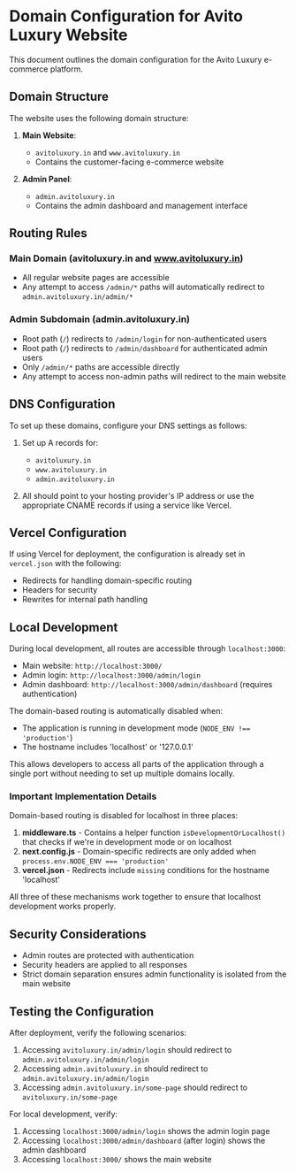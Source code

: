 # Domain Configuration for Avito Luxury Website

This document outlines the domain configuration for the Avito Luxury e-commerce platform.

## Domain Structure

The website uses the following domain structure:

1. **Main Website**: 
   - `avitoluxury.in` and `www.avitoluxury.in`
   - Contains the customer-facing e-commerce website

2. **Admin Panel**:
   - `admin.avitoluxury.in`
   - Contains the admin dashboard and management interface

## Routing Rules

### Main Domain (avitoluxury.in and www.avitoluxury.in)

- All regular website pages are accessible
- Any attempt to access `/admin/*` paths will automatically redirect to `admin.avitoluxury.in/admin/*`

### Admin Subdomain (admin.avitoluxury.in)

- Root path (`/`) redirects to `/admin/login` for non-authenticated users
- Root path (`/`) redirects to `/admin/dashboard` for authenticated admin users
- Only `/admin/*` paths are accessible directly
- Any attempt to access non-admin paths will redirect to the main website

## DNS Configuration

To set up these domains, configure your DNS settings as follows:

1. Set up A records for:
   - `avitoluxury.in`
   - `www.avitoluxury.in`
   - `admin.avitoluxury.in`

2. All should point to your hosting provider's IP address or use the appropriate CNAME records if using a service like Vercel.

## Vercel Configuration

If using Vercel for deployment, the configuration is already set in `vercel.json` with the following:

- Redirects for handling domain-specific routing
- Headers for security
- Rewrites for internal path handling

## Local Development

During local development, all routes are accessible through `localhost:3000`:

- Main website: `http://localhost:3000/`
- Admin login: `http://localhost:3000/admin/login`
- Admin dashboard: `http://localhost:3000/admin/dashboard` (requires authentication)

The domain-based routing is automatically disabled when:
- The application is running in development mode (`NODE_ENV !== 'production'`)
- The hostname includes 'localhost' or '127.0.0.1'

This allows developers to access all parts of the application through a single port without needing to set up multiple domains locally.

### Important Implementation Details

Domain-based routing is disabled for localhost in three places:

1. **middleware.ts** - Contains a helper function `isDevelopmentOrLocalhost()` that checks if we're in development mode or on localhost
2. **next.config.js** - Domain-specific redirects are only added when `process.env.NODE_ENV === 'production'`
3. **vercel.json** - Redirects include `missing` conditions for the hostname 'localhost'

All three of these mechanisms work together to ensure that localhost development works properly.

## Security Considerations

- Admin routes are protected with authentication
- Security headers are applied to all responses
- Strict domain separation ensures admin functionality is isolated from the main website

## Testing the Configuration

After deployment, verify the following scenarios:

1. Accessing `avitoluxury.in/admin/login` should redirect to `admin.avitoluxury.in/admin/login`
2. Accessing `admin.avitoluxury.in` should redirect to `admin.avitoluxury.in/admin/login`
3. Accessing `admin.avitoluxury.in/some-page` should redirect to `avitoluxury.in/some-page`

For local development, verify:

1. Accessing `localhost:3000/admin/login` shows the admin login page
2. Accessing `localhost:3000/admin/dashboard` (after login) shows the admin dashboard
3. Accessing `localhost:3000/` shows the main website 